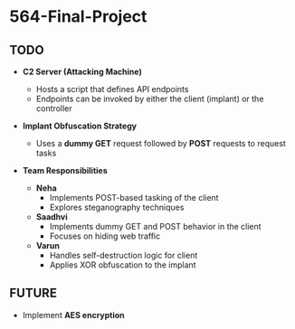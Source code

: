 # 564-Final-Project

## TODO

- **C2 Server (Attacking Machine)**
  - Hosts a script that defines API endpoints
  - Endpoints can be invoked by either the client (implant) or the controller

- **Implant Obfuscation Strategy**
  - Uses a **dummy GET** request followed by **POST** requests to request tasks

- **Team Responsibilities**
  - **Neha**  
    - Implements POST-based tasking of the client  
    - Explores steganography techniques
  - **Saadhvi**  
    - Implements dummy GET and POST behavior in the client  
    - Focuses on hiding web traffic
  - **Varun**  
    - Handles self-destruction logic for client  
    - Applies XOR obfuscation to the implant

## FUTURE

- Implement **AES encryption**




